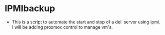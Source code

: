 # IPMIbackup

- This is a script to automate the start and stop of a dell server using ipmi. I will be adding proxmox control to manage vm's.

